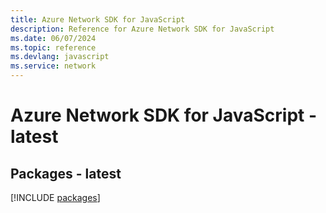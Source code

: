 ```yaml
---
title: Azure Network SDK for JavaScript
description: Reference for Azure Network SDK for JavaScript
ms.date: 06/07/2024
ms.topic: reference
ms.devlang: javascript
ms.service: network
---
```

# Azure Network SDK for JavaScript - latest
## Packages - latest
[!INCLUDE [packages](network-index.md)]